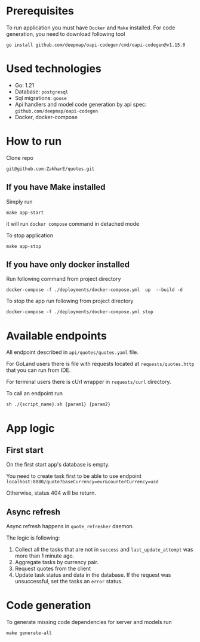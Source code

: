 # Prerequisites

To run application you must have `Docker` and `Make` installed.
For code generation, you need to download following tool

```shell 
go install github.com/deepmap/oapi-codegen/cmd/oapi-codegen@v1.15.0
```

# Used technologies

- Go: 1.21
- Database: `postgresql`
- Sql migrations: `goose`
- Api handlers and model code generation by api spec: `github.com/deepmap/oapi-codegen`
- Docker, docker-compose

# How to run

Clone repo

```shell 
git@github.com:ZakharE/quotes.git
```

## If you have Make installed

Simply run

```shell
make app-start
```

it will run `docker compose` command in detached mode

To stop application

```shell
make app-stop
```

## If you have only docker installed

Run following command from project directory

```shell
docker-compose -f ./deployments/docker-compose.yml  up  --build -d
```

To stop the app run following from project directory

```shell
docker-compose -f ./deployments/docker-compose.yml stop 
```

# Available endpoints

All endpoint described in `api/quotes/quotes.yaml` file.

For GoLand users there is file with requests located at `requests/quotes.http` that you can run from IDE.

For terminal users there is cUrl wrapper in `requests/curl` directory.

To call an endpoint run

```
sh ./{script_name}.sh {param1} {param2}
```

# App logic

## First start

On the first start app's database is empty.

You need to create task first to be able to use endpoint `localhost:8080/quote?baseCurrency=eur&counterCurrency=usd`

Otherwise, status 404 will be return.

## Async refresh

Async refresh happens in `quote_refresher` daemon.

The logic is following:

1. Collect all the tasks that are not in `success` and `last_update_attempt` was more than 1 minute ago.
2. Aggregate tasks by currency pair.
3. Request quotes from the client
4. Update task status and data in the database. If the request was unsuccessful, set the tasks an `error` status.

# Code generation

To generate missing code dependencies for server and models run

```shell
make generate-all
```





